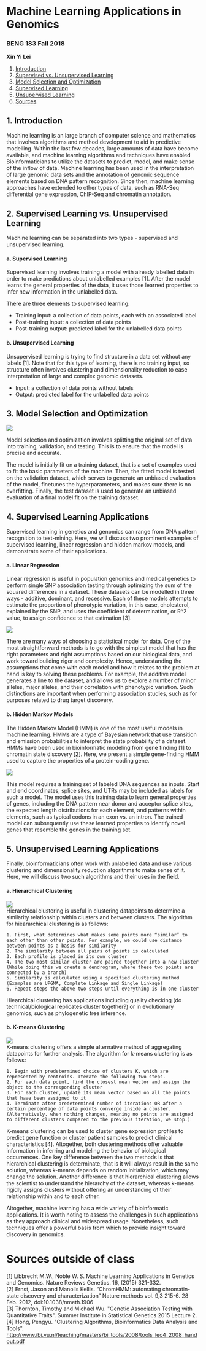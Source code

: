 # Machine Learning Applications in Genomics
### BENG 183 Fall 2018 
<b>Xin Yi Lei</b>  

1. [Introduction](#1)   
2. [Supervised vs. Unsupervised Learning](#2)  
3. [Model Selection and Optimization](#3)   
4. [Supervised Learning](#4)  
5. [Unsupervised Learning](#5)  
6. [Sources](#6)  

## 1. Introduction<a name="1"></a>

Machine learning is an large branch of computer science and mathematics that involves algorithms and method development to aid in predictive modelling. Within the last few decades, large amounts of data have become available, and machine learning algorithms and techniques have enabled Bioinformaticians to utilize the datasets to predict, model, and make sense of the inflow of data. Machine learning has been used in the interpretation of large genomic data sets and the annotation of genomic sequence elements based on DNA pattern recognition. Since then, machine learning approaches have extended to other types of data, such as RNA-Seq differential gene expression, ChIP-Seq and chromatin annotation. 

## 2. Supervised Learning vs. Unsupervised Learning <a name="2"></a>

Machine learning can be separated into two types - supervised and unsupervised learning. 

#### a. Supervised Learning
Supervised learning involves training a model with already labelled data in order to make predictions about unlabelled examples [1]. After the model learns the general properties of the data, it uses those learned properties to infer new information in the unlabelled data. 

There are three elements to supervised learning:

- Training input: a collection of data points, each with an associated label
- Post-training input: a collection of data points
- Post-training output: predicted label for the unlabelled data points

#### b. Unsupervised Learning
Unsupervised learning is trying to find structure in a data set without any labels [1]. Note that for this type of learning, there is no training input, so structure often involves clustering and dimensionality reduction to ease interpretation of large and complex genomic datasets.

- Input: a collection of data points without labels 
- Output: predicted label for the unlabelled data points

## 3. Model Selection and Optimization  <a name="3"></a>  
![](/Figures/train_validation_test.png)        

Model selection and optimization involves splitting the original set of data into training, validation, and testing. This is to ensure that the model is precise and accurate.

The model is initially fit on a training dataset, that is a set of examples used to fit the basic parameters of the machine. Then, the fitted model is tested on the validation dataset, which serves to generate an unbiased evaluation of the model, finetunes the hyperparameters, and makes sure there is no overfitting. Finally, the test dataset is used to generate an unbiased evaluation of a final model fit on the training dataset.  

## 4. Supervised Learning Applications<a name="4"></a> 
Supervised learning in genetics and genomics can range from DNA pattern recognition to text-mining. Here, we will discuss two prominent examples of supervised learning, linear regression and hidden markov models, and demonstrate some of their applications. 

#### a. Linear Regression  
Linear regression is useful in population genomics and medical genetics to perform single SNP association testing through optimizing the sum of the squared differences in a dataset. These datasets can be modelled in three ways - additive, dominant, and recessive. Each of these models attempts to estimate the proportion of phenotypic variation, in this case, cholesterol, explained by the SNP, and uses the coefficient of determination, or R^2 value, to assign confidence to that estimation [3]. 

![](/Figures/regression.JPG)  

There are many ways of choosing a statistical model for data. One of the most straightforward methods is to go with the simplest model that has the right parameters and right assumptions based on our biological data, and work toward building rigor and complexity. Hence, understanding the assumptions that come with each model and how it relates to the problem at hand is key to solving these problems. For example, the additive model generates a line to the dataset, and allows us to explore a number of minor alleles, major alleles, and their correlation with phenotypic variation. Such distinctions are important when performing association studies, such as for purposes related to drug target discovery.  

#### b. Hidden Markov Models  
The Hidden Markov Model (HMM) is one of the most useful models in machine learning. HMMs are a type of Bayesian network that use transition and emission probabilities to interpret the state probability of a dataset. HMMs have been used in bioinformatic modeling from gene finding [1] to chromatin state discovery [2]. Here, we present a simple gene-finding HMM used to capture the properties of a protein-coding gene.  

![](/Figures/Markov.png)  

This model requires a training set of labeled DNA sequences as inputs. Start and end coordinates, splice sites, and UTRs may be included as labels for such a model. The model uses this training data to learn general properties of genes, including the DNA pattern near donor and acceptor splice sites, the expected length distributions for each element, and patterns within elements, such as typical codons in an exon vs. an intron. The trained model can subsequently use these learned properties to identify novel genes that resemble the genes in the training set. 

## 5. Unsupervised Learning Applications<a name="5"></a>  
Finally, bioinformaticians often work with unlabelled data and use various clustering and dimensionality reduction algorithms to make sense of it. Here, we will discuss two such algorithms and their uses in the field.  

#### a. Hierarchical Clustering  
![](/Figures/dendogram.png)  
Hierarchical clustering is useful in clustering datapoints to determine a similarity relationship within clusters and between clusters. The algorithm for hieararchical clustering is as follows:  
```
1. First, what determines what makes some points more “similar” to each other than other points. For example, we could use distance between points as a basis for similarity  
2. The similarity between all pairs of points is calculated
3. Each profile is placed in its own cluster
4. The two most similar cluster are paired together into a new cluster (While doing this we create a dendrogram, where these two points are connected by a branch)
5. Similarity is calculated using a specified clustering method (Examples are UPGMA, Complete Linkage and Single Linkage)
6. Repeat steps the above two steps until everything is in one cluster
```
Hiearchical clustering has applications including quality checking (do technical/biological replicates cluster together?) or in evolutionary genomics, such as phylogenetic tree inference.  

#### b. K-means Clustering  
![](/Figures/k-means.png)  
K-means clustering offers a simple alternative method of aggregating datapoints for further analysis. The algorithm for k-means clustering is as follows:  
```
1. Begin with predetermined choice of clusters K, which are represented by centroids. Iterate the following two steps.
2. For each data point, find the closest mean vector and assign the object to the corresponding cluster
3. For each cluster, update its mean vector based on all the points that have been assigned to it
4. Terminate after predetermined number of iterations OR after a certain percentage of data points converge inside a cluster. (Alternatively, when nothing changes, meaning no points are assigned to different clusters compared to the previous iteration, we stop.)
```  
K-means clustering can be used to cluster gene expression profiles to predict gene function or cluster patient samples to predict clinical characteristics [4]. Altogether, both clustering methods offer valuable information in inferring and modeling the behavior of biological occurrences. One key difference between the two methods is that hierarchical clustering is determinate, that is it will always result in the same solution, whereas k-means depends on random initialization, which may change the solution. Another difference is that hierarchical clustering allows the scientist to understand the hierarchy of the dataset, whereas k-means rigidly assigns clusters without offering an understanding of their relationship within and to each other.  

Altogether, machine learning has a wide variety of bioinformatic applications. It is worth noting to assess the challenges in such applications as they approach clinical and widespread usage. Nonetheless, such techniques offer a powerful basis from which to provide insight toward discovery in genomics.  

# Sources outside of class<a name="6"></a>  
[1] Libbrecht M.W., Noble W. S. Machine Learning Applications in Genetics and Genomics. Nature Reviews Genetics. 16, (2015) 321-332.  
[2] Ernst, Jason and Manolis Kellis. “ChromHMM: automating chromatin-state discovery and characterization” Nature methods vol. 9,3 215-6. 28 Feb. 2012, doi:10.1038/nmeth.1906  
[3] Thornton, Timothy and Michael Wu. "Genetic Association Testing with Quantitative Traits". Summer Institute in Statistical Genetics 2015 Lecture 2.  
[4] Hong, Pengyu. "Clustering Algorithms, Bioinformatics Data Analysis and Tools". http://www.ibi.vu.nl/teaching/masters/bi_tools/2008/tools_lec4_2008_handout.pdf
